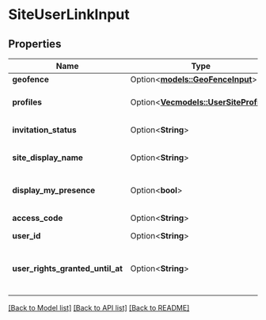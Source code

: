 # SiteUserLinkInput

## Properties

Name | Type | Description | Notes
------------ | ------------- | ------------- | -------------
**geofence** | Option<[**models::GeoFenceInput**](GeoFenceInput.md)> |  | [optional]
**profiles** | Option<[**Vec<models::UserSiteProfile>**](UserSiteProfile.md)> | Profiles of user for this site. | [optional]
**invitation_status** | Option<**String**> | Invitation status. | [optional]
**site_display_name** | Option<**String**> | Site name for this user. | [optional]
**display_my_presence** | Option<**bool**> | Status of presence's user. | [optional]
**access_code** | Option<**String**> | Access Code. | [optional]
**user_id** | Option<**String**> | User id. | [optional]
**user_rights_granted_until_at** | Option<**String**> | User last access date to site's dashboard. | [optional]

[[Back to Model list]](../README.md#documentation-for-models) [[Back to API list]](../README.md#documentation-for-api-endpoints) [[Back to README]](../README.md)


